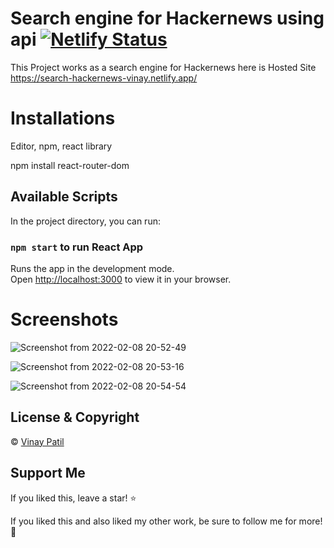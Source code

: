 # Search engine for Hackernews using api [![Netlify Status](https://api.netlify.com/api/v1/badges/ce46fe75-4326-436d-9e6e-8b6ba52c4852/deploy-status)](https://search-hackernews-vinay.netlify.app/)
This Project works as a search engine for Hackernews
here is Hosted Site
https://search-hackernews-vinay.netlify.app/

# Installations
Editor, npm, react library

npm install react-router-dom

## Available Scripts

In the project directory, you can run:

### `npm start` to run React App

Runs the app in the development mode.\
Open [http://localhost:3000](http://localhost:3000) to view it in your browser.

# Screenshots
![Screenshot from 2022-02-08 20-52-49](https://user-images.githubusercontent.com/29520476/153018861-5bfd2447-7eb9-4fd4-b260-52d0acaeea6a.png)

![Screenshot from 2022-02-08 20-53-16](https://user-images.githubusercontent.com/29520476/153019169-439c5860-b914-432d-b16d-06424b8ef4a8.png)


![Screenshot from 2022-02-08 20-54-54](https://user-images.githubusercontent.com/29520476/153019205-c3a9eb7f-26dc-4df5-a4e1-9648439c0695.png)

## License & Copyright
© [Vinay Patil](https://engineervinay.github.io/)


## Support Me
If you liked this, leave a star! :star:

If you liked this and also liked my other work, be sure to follow me for more! :slightly_smiling_face:
